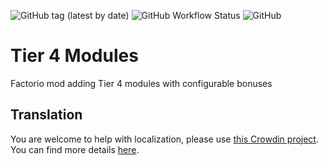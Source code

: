 ![GitHub tag (latest by date)](https://img.shields.io/github/v/tag/Porkchop13/Factorio-Modules-T4?label=release)
![GitHub Workflow Status](https://img.shields.io/github/actions/workflow/status/Porkchop13/Factorio-Modules-T4/lint.yml?label=lint)
![GitHub](https://img.shields.io/github/license/Porkchop13/Factorio-Modules-T4)

# Tier 4 Modules

Factorio mod adding Tier 4 modules with configurable bonuses

## Translation

You are welcome to help with localization, please use [this Crowdin project](https://crowdin.com/project/factorio-mods-localization). You can find more details [here](https://github.com/dima74/factorio-mods-localization#how-to-translate-using-crowdin).
